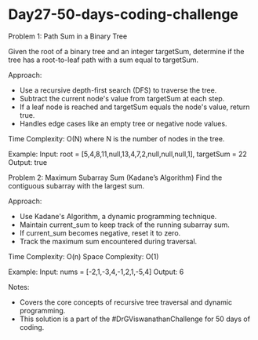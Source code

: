 # Day27-50-days-coding-challenge
Problem 1: Path Sum in a Binary Tree

Given the root of a binary tree and an integer targetSum, determine if the tree has a root-to-leaf path with a sum equal to targetSum.

Approach:
- Use a recursive depth-first search (DFS) to traverse the tree.
- Subtract the current node's value from targetSum at each step.
- If a leaf node is reached and targetSum equals the node's value, return true.
- Handles edge cases like an empty tree or negative node values.

Time Complexity: O(N) where N is the number of nodes in the tree.

Example:
Input: root = [5,4,8,11,null,13,4,7,2,null,null,null,1], targetSum = 22
Output: true

Problem 2: Maximum Subarray Sum (Kadane’s Algorithm)
Find the contiguous subarray with the largest sum.

Approach:
- Use Kadane's Algorithm, a dynamic programming technique.
- Maintain current_sum to keep track of the running subarray sum.
- If current_sum becomes negative, reset it to zero.
- Track the maximum sum encountered during traversal.

Time Complexity: O(n)
Space Complexity: O(1)

Example:
Input: nums = [-2,1,-3,4,-1,2,1,-5,4]
Output: 6

Notes:
- Covers the core concepts of recursive tree traversal and dynamic programming.
- This solution is a part of the #DrGViswanathanChallenge for 50 days of coding.
